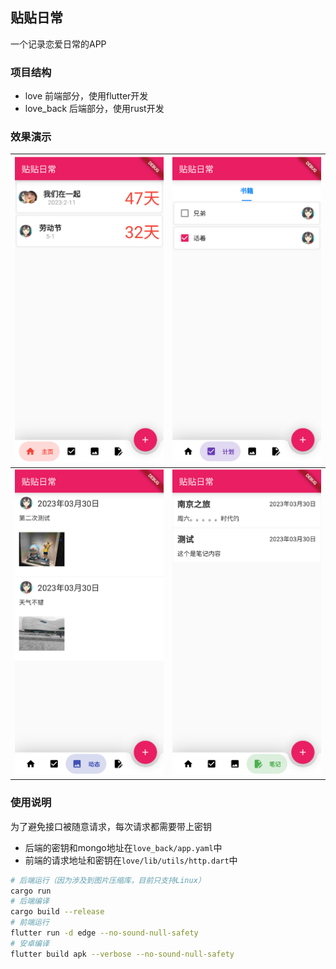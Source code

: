 ## 贴贴日常

一个记录恋爱日常的APP

### 项目结构

- love 前端部分，使用flutter开发
- love_back 后端部分，使用rust开发

### 效果演示

| ![img.png](images/01.png)    | ![img.png](images/02.png)    |
|-----|-----|
|   ![img.png](images/03.png)  | ![img.png](images/04.png)    |

### 使用说明

为了避免接口被随意请求，每次请求都需要带上密钥

- 后端的密钥和mongo地址在`love_back/app.yaml`中
- 前端的请求地址和密钥在`love/lib/utils/http.dart`中

```bash
# 后端运行（因为涉及到图片压缩库，目前只支持Linux）
cargo run
# 后端编译
cargo build --release
# 前端运行
flutter run -d edge --no-sound-null-safety
# 安卓编译
flutter build apk --verbose --no-sound-null-safety
```